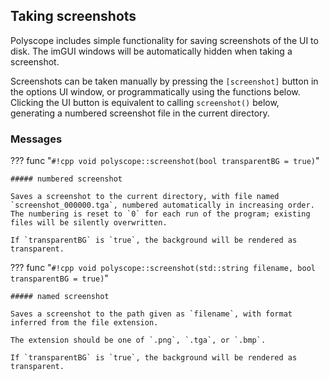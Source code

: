 ## Taking screenshots

Polyscope includes simple functionality for saving screenshots of the UI to disk. The imGUI windows will be automatically hidden when taking a screenshot.

Screenshots can be taken manually by pressing the `[screenshot]` button in the options UI window, or programmatically using the functions below. Clicking the UI button is equivalent to calling `screenshot()` below, generating a numbered screenshot file in the current directory.


### Messages

??? func "`#!cpp void polyscope::screenshot(bool transparentBG = true)`"
    
    ##### numbered screenshot

    Saves a screenshot to the current directory, with file named `screenshot_000000.tga`, numbered automatically in increasing order. The numbering is reset to `0` for each run of the program; existing files will be silently overwritten.

    If `transparentBG` is `true`, the background will be rendered as transparent.

??? func "`#!cpp void polyscope::screenshot(std::string filename, bool transparentBG = true)`"
    
    ##### named screenshot

    Saves a screenshot to the path given as `filename`, with format inferred from the file extension. 

    The extension should be one of `.png`, `.tga`, or `.bmp`.
    
    If `transparentBG` is `true`, the background will be rendered as transparent.
